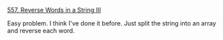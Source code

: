 [557. Reverse Words in a String III](https://leetcode.com/problems/reverse-words-in-a-string-iii/)

Easy problem. I think I've done it before. Just split the string into an array and reverse each word.
